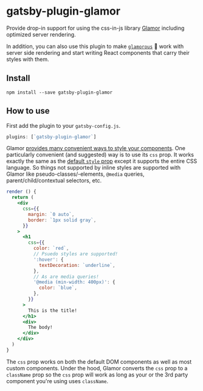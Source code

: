 # gatsby-plugin-glamor

Provide drop-in support for using the css-in-js library
[Glamor](https://github.com/threepointone/glamor) including optimized server
rendering.

In addition, you can also use this plugin to make
[`glamorous`](https://github.com/paypal/glamorous) 💄 work with server side
rendering and start writing React components that carry their styles with them.

## Install

`npm install --save gatsby-plugin-glamor`

## How to use

First add the plugin to your `gatsby-config.js`.

```javascript
plugins: [`gatsby-plugin-glamor`]
```

Glamor
[provides many convenient ways to style your components](https://github.com/threepointone/glamor/blob/master/docs/howto.md).
One particularly convenient (and suggested) way is to use its `css` prop. It
works exactly the same as the
[default `style` prop](https://facebook.github.io/react/docs/dom-elements.html#style)
except it supports the entire CSS language. So things not supported by inline
styles are supported with Glamor like pseudo-classes/-elements, `@media`
queries, parent/child/contextual selectors, etc.

```jsx
render () {
  return (
    <div
      css={{
        margin: `0 auto`,
        border: `1px solid gray`,
      }}
    >
      <h1
        css={{
          color: `red`,
          // Psuedo styles are supported!
          ':hover': {
            textDecoration: `underline`,
          },
          // As are media queries!
          '@media (min-width: 400px)': {
            color: `blue`,
          },
        }}
      >
        This is the title!
      </h1>
      <div>
        The body!
      </div>
    </div>
  )
}
```

The `css` prop works on both the default DOM components as well as most custom
components. Under the hood, Glamor converts the `css` prop to a `className` prop
so the `css` prop will work as long as your or the 3rd party component you're
using uses `className`.

